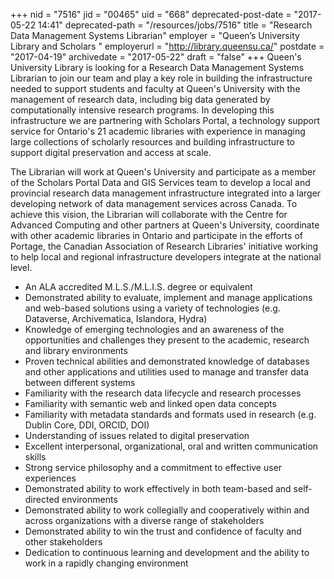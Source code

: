 +++
nid = "7516"
jid = "00465"
uid = "668"
deprecated-post-date = "2017-05-22 14:41"
deprecated-path = "/resources/jobs/7516"
title = "Research Data Management Systems Librarian"
employer = "Queen’s University Library and Scholars "
employerurl = "http://library.queensu.ca/"
postdate = "2017-04-19"
archivedate = "2017-05-22"
draft = "false"
+++
Queen's University Library is looking for a Research Data Management
Systems Librarian to join our team and play a key role in building the
infrastructure needed to support students and faculty at Queen's
University with the management of research data, including big data
generated by computationally intensive research programs. In developing
this infrastructure we are partnering with Scholars Portal, a technology
support service for Ontario's 21 academic libraries with experience in
managing large collections of scholarly resources and building
infrastructure to support digital preservation and access at scale.

The Librarian will work at Queen's University and participate as a
member of the Scholars Portal Data and GIS Services team to develop a
local and provincial research data management infrastructure integrated
into a larger developing network of data management services across
Canada. To achieve this vision, the Librarian will collaborate with the
Centre for Advanced Computing and other partners at Queen's University,
coordinate with other academic libraries in Ontario and participate in
the efforts of Portage, the Canadian Association of Research Libraries'
initiative working to help local and regional infrastructure developers
integrate at the national level.
  
-   An ALA accredited M.L.S./M.L.I.S. degree or equivalent
-   Demonstrated ability to evaluate, implement and manage applications
    and web-based solutions using a variety of technologies (e.g.
    Dataverse, Archivematica, Islandora, Hydra)
-   Knowledge of emerging technologies and an awareness of the
    opportunities and challenges they present to the academic, research
    and library environments
-   Proven technical abilities and demonstrated knowledge of databases
    and other applications and utilities used to manage and transfer
    data between different systems
-   Familiarity with the research data lifecycle and research processes
-   Familiarity with semantic web and linked open data concepts
-   Familiarity with metadata standards and formats used in research
    (e.g. Dublin Core, DDI, ORCID, DOI)
-   Understanding of issues related to digital preservation
-   Excellent interpersonal, organizational, oral and written
    communication skills
-   Strong service philosophy and a commitment to effective user
    experiences
-   Demonstrated ability to work effectively in both team-based and
    self-directed environments
-   Demonstrated ability to work collegially and cooperatively within
    and across organizations with a diverse range of stakeholders
-   Demonstrated ability to win the trust and confidence of faculty and
    other stakeholders
-   Dedication to continuous learning and development and the ability to
    work in a rapidly changing environment
